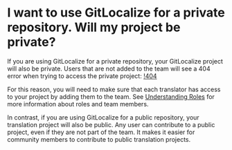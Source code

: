 # I want to use GitLocalize for a private repository. Will my project be private?

If you are using GitLocalize for a private repository, your GitLocalize project will also be private.
Users that are not added to the team will see a 404 error when trying to access the private project:
[!404](/assets/img/private_project_visibility/404.png)

For this reason, you will need to make sure that each translator has access to your project by adding them to the team. See [Understanding Roles](/understanding_roles.html) for more information about roles and team members.

In contrast, if you are using GitLocalize for a public repository, your translation project will also be public. Any user can contribute to a public project, even if they are not part of the team. It makes it easier for community members to contribute to public translation projects.

